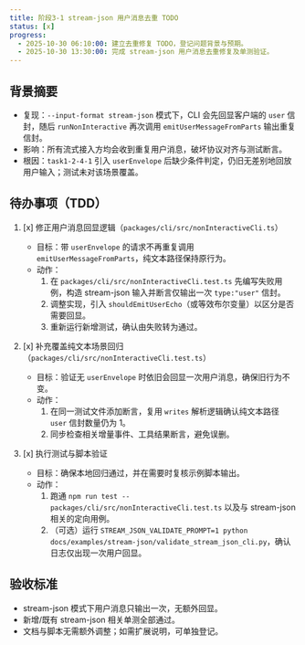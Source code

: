 ```yaml
---
title: 阶段3-1 stream-json 用户消息去重 TODO
status: [x]
progress:
  - 2025-10-30 06:10:00: 建立去重修复 TODO，登记问题背景与预期。
  - 2025-10-30 13:30:00: 完成 stream-json 用户消息去重修复及单测验证。
---
```

 
## 背景摘要

- 复现：`--input-format stream-json` 模式下，CLI 会先回显客户端的 `user` 信封，随后 `runNonInteractive` 再次调用 `emitUserMessageFromParts` 输出重复信封。
- 影响：所有流式接入方均会收到重复用户消息，破坏协议对齐与测试断言。
- 根因：`task1-2-4-1` 引入 `userEnvelope` 后缺少条件判定，仍旧无差别地回放用户输入；测试未对该场景覆盖。

## 待办事项（TDD）

1. [x] 修正用户消息回显逻辑（`packages/cli/src/nonInteractiveCli.ts`）  
   - 目标：带 `userEnvelope` 的请求不再重复调用 `emitUserMessageFromParts`，纯文本路径保持原行为。  
   - 动作：
     1. 在 `packages/cli/src/nonInteractiveCli.test.ts` 先编写失败用例，构造 stream-json 输入并断言仅输出一次 `type:"user"` 信封。
     2. 调整实现，引入 `shouldEmitUserEcho`（或等效布尔变量）以区分是否需要回显。
     3. 重新运行新增测试，确认由失败转为通过。

2. [x] 补充覆盖纯文本场景回归（`packages/cli/src/nonInteractiveCli.test.ts`）  
   - 目标：验证无 `userEnvelope` 时依旧会回显一次用户消息，确保旧行为不变。  
   - 动作：
     1. 在同一测试文件添加断言，复用 `writes` 解析逻辑确认纯文本路径 `user` 信封数量仍为 1。
     2. 同步检查相关增量事件、工具结果断言，避免误删。

3. [x] 执行测试与脚本验证  
   - 目标：确保本地回归通过，并在需要时复核示例脚本输出。  
   - 动作：
     1. 跑通 `npm run test -- packages/cli/src/nonInteractiveCli.test.ts` 以及与 stream-json 相关的定向用例。
     2. （可选）运行 `STREAM_JSON_VALIDATE_PROMPT=1 python docs/examples/stream-json/validate_stream_json_cli.py`，确认日志仅出现一次用户回显。

## 验收标准

- stream-json 模式下用户消息只输出一次，无额外回显。
- 新增/既有 stream-json 相关单测全部通过。
- 文档与脚本无需额外调整；如需扩展说明，可单独登记。
